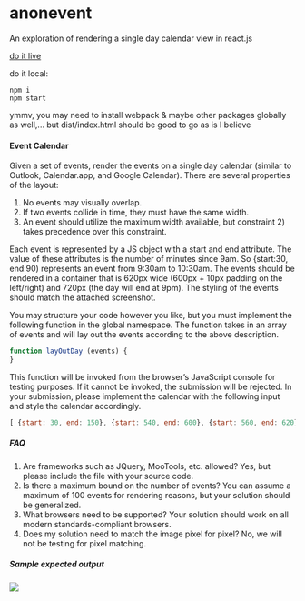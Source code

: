 # anonevent
An exploration of rendering a single day calendar view in react.js

[do it live](http://anonevent.surge.sh/ "Fuck it")

do it local:
```
npm i
npm start
```
ymmv, you may need to install webpack & maybe other packages globally as well,... but dist/index.html should be good to go as is I believe

#### Event Calendar

Given a set of events, render the events on a single day calendar (similar to Outlook, Calendar.app, and Google Calendar). There are several properties of the layout:
 
1. No events may visually overlap.
2. If two events collide in time, they must have the same width.
3. An event should utilize the maximum width available, but constraint 2) takes precedence over this constraint.
 
Each event is represented by a JS object with a start and end attribute. The value of these attributes is the number of minutes since 9am. So {start:30, end:90) represents an event from 9:30am to 10:30am. The events should be rendered in a container that is 620px wide (600px + 10px padding on the left/right) and 720px (the day will end at 9pm). The styling of the events should match the attached screenshot.
 
You may structure your code however you like, but you must implement the following function in the global namespace. The function takes in an array of events and will lay out the events according to the above description.
 
 ```js
function layOutDay (events) {
}
```
 
This function will be invoked from the browser’s JavaScript console for testing purposes. If it cannot be invoked, the submission will be rejected. In your submission, please implement the calendar with the following input and style the calendar accordingly.
 
```js
[ {start: 30, end: 150}, {start: 540, end: 600}, {start: 560, end: 620}, {start: 610, end: 670} ]
```

##### FAQ
 
1. Are frameworks such as JQuery, MooTools, etc. allowed?  Yes, but please include the file with your source code.
2. Is there a maximum bound on the number of events?  You can assume a maximum of 100 events for rendering reasons, but your solution should be generalized.
3. What browsers need to be supported? Your solution should work on all modern standards-compliant browsers.
4. Does my solution need to match the image pixel for pixel? No, we will not be testing for pixel matching.

##### Sample expected output

![](https://cldup.com/t_wUT_qF8L-3000x3000.png)
